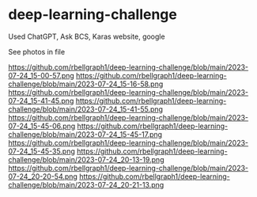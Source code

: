 # deep-learning-challenge

Used ChatGPT, Ask BCS, Karas website, google 

See photos in file 

https://github.com/rbellgraph1/deep-learning-challenge/blob/main/2023-07-24_15-00-57.png
https://github.com/rbellgraph1/deep-learning-challenge/blob/main/2023-07-24_15-16-58.png
https://github.com/rbellgraph1/deep-learning-challenge/blob/main/2023-07-24_15-41-45.png
https://github.com/rbellgraph1/deep-learning-challenge/blob/main/2023-07-24_15-41-55.png
https://github.com/rbellgraph1/deep-learning-challenge/blob/main/2023-07-24_15-45-06.png
https://github.com/rbellgraph1/deep-learning-challenge/blob/main/2023-07-24_15-45-17.png
https://github.com/rbellgraph1/deep-learning-challenge/blob/main/2023-07-24_15-45-35.png
https://github.com/rbellgraph1/deep-learning-challenge/blob/main/2023-07-24_20-13-19.png
https://github.com/rbellgraph1/deep-learning-challenge/blob/main/2023-07-24_20-20-54.png
https://github.com/rbellgraph1/deep-learning-challenge/blob/main/2023-07-24_20-21-13.png